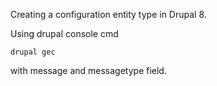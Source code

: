 Creating a configuration entity type in Drupal 8.

Using drupal console cmd

```
drupal gec
```

with message and messagetype field.